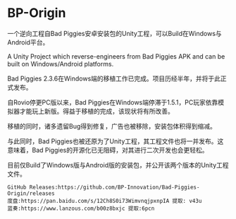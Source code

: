 # BP-Origin

一个逆向工程自Bad Piggies安卓安装包的Unity工程，可以Build在Windows与Android平台。

A Unity Project which reverse-engineers from Bad Piggies APK and can be built on Windows/Android platforms.



Bad Piggies 2.3.6在Windows端的移植工作已完成。项目历经半年，并将于此正式发布。

自Rovio停更PC版以来，Bad Piggies在Windows端停滞于1.5.1，PC玩家依靠模拟器才能玩上新版。得益于移植的完成，该现状将有所改善。

移植的同时，诸多遗留Bug得到修复，广告也被移除，安装包体积得到缩减。

与此同时，Bad Piggies也被还原为了Unity工程，其工程文件也将一并发布。这意味着，Bad Piggies的开源化已无阻碍，对其进行二次开发也会更轻松。



目前仅Build了Windows版与Android版的安装包，并公开该两个版本的Unity工程文件。

```
GitHub Releases:https://github.com/BP-Innovation/Bad-Piggies-Origin/releases
度盘:https://pan.baidu.com/s/12Ch8S0i73WimvnqjpxnpIA 提取: v43u
蓝奏:https://www.lanzous.com/b00z8bxjc 提取:6pcn
```
